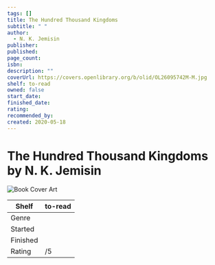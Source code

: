 ```yaml
---
tags: []
title: The Hundred Thousand Kingdoms
subtitle: " "
author:
  - N. K. Jemisin
publisher: 
published: 
page_count: 
isbn: 
description: ""
coverUrl: https://covers.openlibrary.org/b/olid/OL26095742M-M.jpg
shelf: to-read
owned: false
start_date: 
finished_date: 
rating: 
recommended_by: 
created: 2020-05-18
---
```


# The Hundred Thousand Kingdoms by N. K. Jemisin

![Book Cover Art](https://covers.openlibrary.org/b/olid/OL26095742M-M.jpg)

| Shelf | to-read |
| --- | --- |
| Genre |  |
| Started |  |
| Finished |  |
| Rating | /5 |


